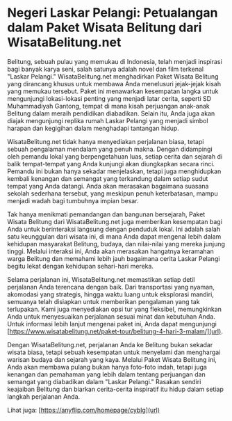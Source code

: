 # Negeri Laskar Pelangi: Petualangan dalam Paket Wisata Belitung dari WisataBelitung.net

Belitung, sebuah pulau yang memukau di Indonesia, telah menjadi inspirasi bagi banyak karya seni, salah satunya adalah novel dan film terkenal "Laskar Pelangi." WisataBelitung.net menghadirkan Paket Wisata Belitung yang dirancang khusus untuk membawa Anda menelusuri jejak-jejak kisah yang memukau tersebut. Paket ini menawarkan kesempatan langka untuk mengunjungi lokasi-lokasi penting yang menjadi latar cerita, seperti SD Muhammadiyah Gantong, tempat di mana kisah perjuangan anak-anak Belitung dalam meraih pendidikan diabadikan. Selain itu, Anda juga akan diajak mengunjungi replika rumah Laskar Pelangi yang menjadi simbol harapan dan kegigihan dalam menghadapi tantangan hidup.

WisataBelitung.net tidak hanya menyediakan perjalanan biasa, tetapi sebuah pengalaman mendalam yang penuh makna. Dengan didampingi oleh pemandu lokal yang berpengetahuan luas, setiap cerita dan sejarah di balik tempat-tempat yang Anda kunjungi akan diungkapkan secara rinci. Pemandu ini bukan hanya sekadar menjelaskan, tetapi juga menghidupkan kembali kenangan dan semangat yang terkandung dalam setiap sudut tempat yang Anda datangi. Anda akan merasakan bagaimana suasana sekolah sederhana tersebut, yang meskipun penuh keterbatasan, mampu menjadi wadah bagi tumbuhnya impian besar.

Tak hanya menikmati pemandangan dan bangunan bersejarah, Paket Wisata Belitung dari WisataBelitung.net juga memberikan kesempatan bagi Anda untuk berinteraksi langsung dengan penduduk lokal. Ini adalah salah satu keunggulan dari wisata ini, di mana Anda dapat mengenal lebih dalam kehidupan masyarakat Belitung, budaya, dan nilai-nilai yang mereka junjung tinggi. Melalui interaksi ini, Anda akan merasakan hangatnya keramahan warga Belitung dan memahami lebih jauh bagaimana cerita Laskar Pelangi begitu lekat dengan kehidupan sehari-hari mereka.

Selama perjalanan ini, WisataBelitung.net memastikan setiap detil perjalanan Anda terencana dengan baik. Dari transportasi yang nyaman, akomodasi yang strategis, hingga waktu luang untuk eksplorasi mandiri, semuanya telah disiapkan untuk memberikan pengalaman yang tak terlupakan. Kami juga menyediakan opsi tur yang fleksibel, memungkinkan Anda untuk menyesuaikan perjalanan sesuai minat dan kebutuhan Anda. Untuk informasi lebih lanjut mengenai paket ini, Anda dapat mengunjungi [https://www.wisatabelitung.net/paket-tour/belitung-4-hari-3-malam/](url).

Dengan WisataBelitung.net, perjalanan Anda ke Belitung bukan sekadar wisata biasa, tetapi sebuah kesempatan untuk menyelami dan menghargai warisan budaya dan sejarah yang kaya. Melalui Paket Wisata Belitung ini, Anda akan membawa pulang bukan hanya foto-foto indah, tetapi juga kenangan dan pemahaman yang lebih dalam tentang perjuangan dan semangat yang diabadikan dalam "Laskar Pelangi." Rasakan sendiri keajaiban Belitung dan biarkan cerita-cerita inspiratif itu hidup dalam setiap langkah perjalanan Anda.

Lihat juga: [https://anyflip.com/homepage/cyblg](url)
